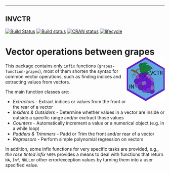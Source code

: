 ----
**INVCTR**
----

[![Build Status](https://travis-ci.org/FredHasselman/invctr.svg?branch=master)](https://travis-ci.org/FredHasselman/invctr)
[![Build status](https://ci.appveyor.com/api/projects/status/npsu6l1isdi7nbxo/branch/master?svg=true)](https://ci.appveyor.com/project/FredHasselman/invctr/branch/master)
[![CRAN status](https://www.r-pkg.org/badges/version/invctr)](https://cran.r-project.org/package=invctr)
[![lifecycle](https://img.shields.io/badge/lifecycle-maturing-blue.svg)](https://www.tidyverse.org/lifecycle/#maturing)

# Vector operations between grapes <img src="man/figures/logo.png" align="right" alt="" width="120" />

This package contains only `infix` functions (`grapes-function-grapes`), most of them shorten the syntax for common vector operations, such as finding indices and extracting values from vectors.

The main function classes are:

* _Extractors_ - Extract indices or values from the front or the rear of a vector
* _Insiders & Outsiders_ - Determine whether values in a vector are inside or outside a specific range and/or exctract those values
* _Counters_ - Automatically increment a value or a numerical object (e.g. in a while loop)
* _Padders & Trimmers_ - Padd or Trim the front and/or rear of a vector
* _Regressors_ - Perform simple polynomial regression on vectors

In addition, some infix functions for very specific tasks are provided, e.g., _the rose tinted infix_ `%00%` provides a means to deal with functions that return `NA`, `Inf`, `NULL`or other error/exception values by turning them into a user specified value.

